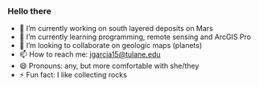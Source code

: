 ### Hello there 


- 🔭 I’m currently working on south layered deposits on Mars
- 🌱 I’m currently learning programming, remote sensing and ArcGIS Pro
- 👯 I’m looking to collaborate on geologic maps (planets)
- 📫 How to reach me: jgarcia15@tulane.edu
- 😄 Pronouns: any, but more comfortable with she/they
- ⚡ Fun fact: I like collecting rocks
